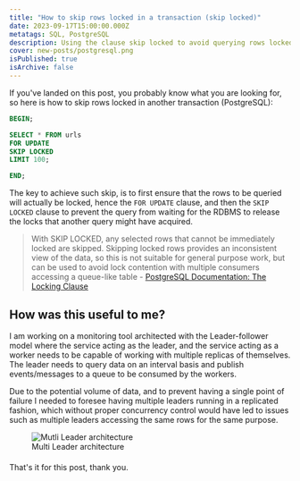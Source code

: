 ```yaml
---
title: "How to skip rows locked in a transaction (skip locked)"
date: 2023-09-17T15:00:00.000Z
metatags: SQL, PostgreSQL
description: Using the clause skip locked to avoid querying rows locked in a transaction
cover: new-posts/postgresql.png
isPublished: true
isArchive: false
---
```


If you've landed on this post, you probably know what you are looking for, so here is how to skip rows locked in another transaction (PostgreSQL):

```sql
BEGIN;

SELECT * FROM urls
FOR UPDATE
SKIP LOCKED
LIMIT 100;

END;
```

The key to achieve such skip, is to first ensure that the rows to be queried will actually be locked, hence the `FOR UPDATE` clause, and then the `SKIP LOCKED` clause to prevent the query from waiting for the RDBMS to release the locks that another query might have acquired.

> With SKIP LOCKED, any selected rows that cannot be immediately locked are skipped. Skipping locked rows provides an inconsistent view of the data, so this is not suitable for general purpose work, but can be used to avoid lock contention with multiple consumers accessing a queue-like table - [PostgreSQL Documentation: The Locking Clause](https://www.postgresql.org/docs/current/sql-select.html#SQL-FOR-UPDATE-SHARE)

## How was this useful to me?

I am working on a monitoring tool architected with the Leader-follower model where the service acting as the leader, and the service acting as a worker needs to be capable of working with multiple replicas of themselves. The leader needs to query data on an interval basis and publish events/messages to a queue to be consumed by the workers.

Due to the potential volume of data, and to prevent having a single point of failure I needed to foresee having multiple leaders running in a replicated fashion, which without proper concurrency control would have led to issues such as multiple leaders accessing the same rows for the same purpose.

<figure style="max-width:80%; margin-bottom: 20px;">
	<img alt="Mutli Leader architecture" src="/new-posts/skip-locked-arch-overview.png">
	<figcaption>Multi Leader architecture</figcaption>
</figure>

That's it for this post, thank you.
